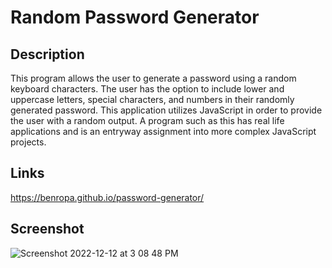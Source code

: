 # Random Password Generator

## Description
This program allows the user to generate a password using a random keyboard characters. The user has the option to include lower and uppercase letters, special characters, and numbers in their randomly generated password. This application utilizes JavaScript in order to provide the user with a random output. A program such as this has real life applications and is an entryway assignment into more complex JavaScript projects. 

## Links
https://benropa.github.io/password-generator/

## Screenshot
![Screenshot 2022-12-12 at 3 08 48 PM](https://user-images.githubusercontent.com/117046452/207154920-a25c8d5d-890e-449b-89fc-5dd0f2cc0f82.png)


